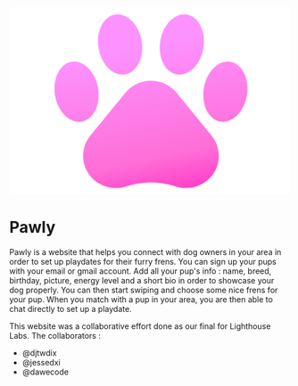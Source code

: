 ![Pawly Logo](https://github.com/djtwdix/pawly/blob/main/client/public/pawlylogo.png)

# Pawly 
Pawly is a website that helps you connect with dog owners in your area in order to set up playdates for their furry frens. You can sign up your pups with your email or gmail account. Add all your pup's info : name, breed, birthday, picture, energy level and a short bio in order to showcase your dog properly. You can then start swiping and choose some nice frens for your pup. When you match with a pup in your area, you are then able to chat directly to set up a playdate.

This website was a collaborative effort done as our final for Lighthouse Labs.
The collaborators : 
- @djtwdix
- @jessedxi
- @dawecode
